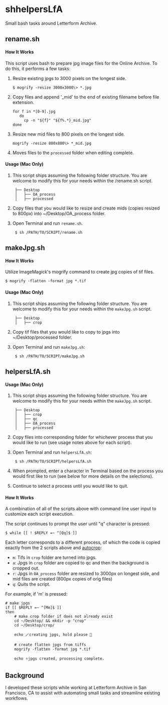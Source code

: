 # shhelpersLfA
 Small bash tasks around Letterform Archive.

## rename.sh

#### How It Works
This script uses bash to prepare jpg image files for the Online Archive. To do this, it performs a few tasks: 

1. Resize existing jpgs to 3000 pixels on the longest side. 

       $ mogrify -resize 3000x3000\> *.jpg  
   
2. Copy files and append '_mid' to the end of existing filename before file extension.  

       for f in *[0-9].jpg  
          do 
            cp -n "${f}" "${f%.*}_mid.jpg"
       done

3. Resize new mid files to 800 pixels on the longest side. 

       mogrify -resize 800x800\> *_mid.jpg

4. Moves files to the `processed` folder when editing complete. 

#### Usage (Mac Only)

1. This script ships assuming the following folder structure. You are welcome to modify this for your needs within the /rename.sh script.

        ├── Desktop
        │   ├── OA_process
        │   ├── processed

2. Copy files that you would like to resize and create mids (copies resized to 800px) into ~/Desktop/OA_process folder. 

3. Open Terminal and run `rename.sh`. 
      
        $ sh /PATH/TO/SCRIPT/rename.sh 
        
## makeJpg.sh

#### How It Works 

Utilize ImageMagick's mogrify command to create jpg copies of tif files. 

    $ mogrify -flatten -format jpg *.tif

#### Usage (Mac Only)
1. This script ships assuming the following folder structure. You are welcome to modify this for your needs within the `makeJpg.sh` script. 

        ├── Desktop
        │   ├── crop

2. Copy tif files that you would like to copy to jpgs into ~/Desktop/processed folder. 

3. Open Terminal and run `makeJpg.sh`: 

        $ sh /PATH/TO/SCRIPT/makeJpg.sh 

## helpersLfA.sh

#### Usage (Mac Only) 

1. This script ships assuming the following folder structure. You are welcome to modify this for your needs within the `makeJpg.sh` script. 

        ├── Desktop
        │   ├── crop
        │   ├── qc
        │   ├── OA_process
        │   ├── processed

2. Copy files into corresponding folder for whichever process that you would like to run (see usage notes above for each script). 

3. Open Terminal and run `helpersLfA.sh`: 

        $ sh /PATH/TO/SCRIPT/helpersLfA.sh 

4. When prompted, enter a character in Terminal based on the process you would first like to run (see below for more details on the selections).  

5. Continue to select a process until you would like to quit. 

#### How It Works
A combination of all of the scripts above with command line user input to customize each script execution. 

The script continues to prompt the user until "q" character is pressed: 

    $ while [[ ! $REPLY =~ ^[Qq]$ ]] 

Each letter corresponds to a different process, of which the code is copied exactly from the 2 scripts above and [autocrop](https://github.com/elliswmartin/autocropLfA/blob/85c9591d4c998e8d62e71494234da52d38808b6a/autocrop.sh): 

* `m`: Tifs in `crop` folder are turned into jpgs.
* `a`: Jpgs in `crop` folder are copied to qc and then the background is cropped out. 
* `r`: Jpgs in `OA_process` folder are resized to 3000px on longest side, and mid files are created (800px copies of orig files)    
* `q`: Quits the script. 

For example, if 'm' is pressed: 

```
# make jpgs
if [[ $REPLY =~ ^[Mm]$ ]]
then
    # make crop folder if does not already exist
    cd ~/Desktop/ && mkdir -p "crop" 
    cd ~/Desktop/crop/

    echo 🪄creating jpgs, hold please 🚀

    # create flatten jpgs from tiffs
    mogrify -flatten -format jpg *.tif

    echo ⭐jpgs created, processing complete. 
 ```   
    
## Background 
I developed these scripts while working at Letterform Archive in San Francisco, CA to assist with automating small tasks and streamline existing workflows. 
